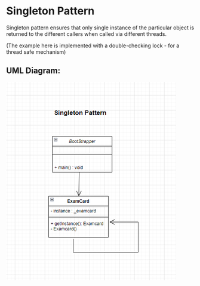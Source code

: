 # Singleton Pattern

Singleton pattern ensures that only single instance of the particular object is returned to the different callers when called via different threads.

(The example here is implemented with a double-checking lock - for a thread safe mechanism)

## UML Diagram:

![alt-text](https://github.com/gautamvr/DesignPatterns/blob/main/Creational_Patterns/SingletonPattern/SingletonPattern.PNG)
